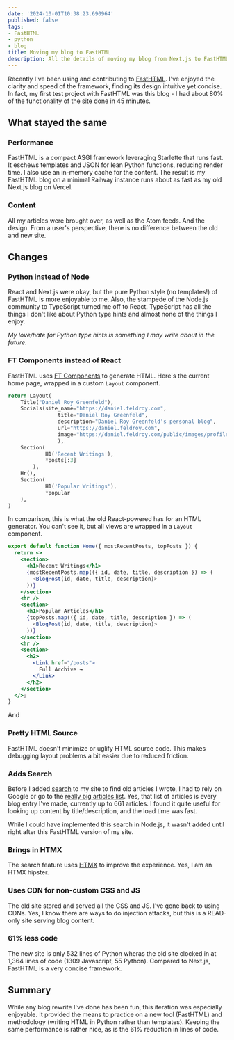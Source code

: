```yaml
---
date: '2024-10-01T10:38:23.690964'
published: false
tags:
- FastHTML
- python
- blog    
title: Moving my blog to FastHTML
description: All the details of moving my blog from Next.js to FastHTML.
---
```


Recently I've been using and contributing to [FastHTML](https://fastht.ml/). I've enjoyed the clarity and speed of the framework, finding its design intuitive yet concise. In fact, my first test project with FastHTML was this blog - I had about 80% of the functionality of the site done in 45 minutes. 

## What stayed the same

### Performance

FastHTML is a compact ASGI framework leveraging Starlette that runs fast. It eschews templates and JSON for lean Python functions, reducing render time. I also use an in-memory cache for the content. The result is my FastHTML blog on a minimal Railway instance runs about as fast as my old Next.js blog on Vercel.

### Content

All my articles were brought over, as well as the Atom feeds. And the design. From a user's perspective, there is no difference between the old and new site.

## Changes 

### Python instead of Node

React and Next.js were okay, but the pure Python style (no templates!) of FastHTML is more enjoyable to me. Also, the stampede of the Node.js community to TypeScript turned me off to React. TypeScript has all the things I don't like about Python type hints and almost none of the things I enjoy.

_My love/hate for Python type hints is something I may write about in the future._

### FT Components instead of React

FastHTML uses [FT Components](https://docs.fastht.ml/explains/explaining_xt_components.html) to generate HTML. Here's the current home page, wrapped in a custom `Layout` component.

```python 
return Layout(
    Title("Daniel Roy Greenfeld"),        
    Socials(site_name="https://daniel.feldroy.com",
                title="Daniel Roy Greenfeld",
                description="Daniel Roy Greenfeld's personal blog",
                url="https://daniel.feldroy.com",
                image="https://daniel.feldroy.com/public/images/profile.jpg",
                ),
    Section(
            H1('Recent Writings'),
            *posts[:3]
        ),
    Hr(),
    Section(
            H1('Popular Writings'),
            *popular
    ),
)
```

In comparison, this is what the old React-powered has for an HTML generator. You can't see it, but all views are wrapped in a `Layout` component.

```jsx
export default function Home({ mostRecentPosts, topPosts }) {
  return <>
    <section>
      <h1>Recent Writings</h1>
      {mostRecentPosts.map(({ id, date, title, description }) => (
        <BlogPost(id, date, title, description)>
      ))}
    </section>
    <hr />
    <section>
      <h1>Popular Articles</h1>
      {topPosts.map(({ id, date, title, description }) => (
        <BlogPost(id, date, title, description)>
      ))}
    </section>
    <hr />
    <section>
      <h2>
        <Link href="/posts">
          Full Archive →
        </Link>
      </h2>
    </section>
  </>;
}
```

And 

### Pretty HTML Source

FastHTML doesn't minimize or uglify HTML source code. This makes debugging layout problems a bit easier due to reduced friction.

### Adds Search

Before I added [search](https://daniel.feldroy.com/search) to my site to find old articles I wrote, I had to rely on Google or go to the [really big articles list](https://daniel.feldroy.com/posts). Yes, that list of articles is every blog entry I've made, currently up to 661 articles. I found it quite useful for looking up content by title/description, and the load time was fast.

While I could have implemented this search in Node.js, it wasn't added until right after this FastHTML version of my site.

### Brings in HTMX

The search feature uses [HTMX](https://htmx.org/) to improve the experience. Yes, I am an HTMX hipster.

### Uses CDN for non-custom CSS and JS

The old site stored and served all the CSS and JS. I've gone back to using CDNs. Yes, I know there are ways to do injection attacks, but this is a READ-only site serving blog content.

### 61% less code

The new site is only 532 lines of Python wheras the old site clocked in at 1,364 lines of code (1309 Javascript, 55 Python). Compared to Next.js, FastHTML is a very concise framework. 

## Summary

While any blog rewrite I've done has been fun, this iteration was especially enjoyable. It provided the means to practice on a new tool (FastHTML) and methodology (writing HTML in Python rather than templates). Keeping the same performance is rather nice, as is the 61% reduction in lines of code.